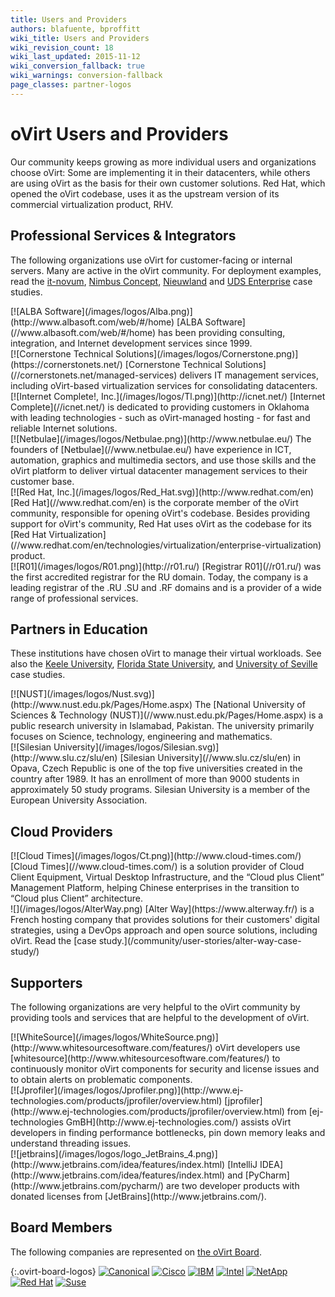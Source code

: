 ```yaml
---
title: Users and Providers
authors: blafuente, bproffitt
wiki_title: Users and Providers
wiki_revision_count: 18
wiki_last_updated: 2015-11-12
wiki_conversion_fallback: true
wiki_warnings: conversion-fallback
page_classes: partner-logos
---
```


<!-- TODO: Content review -->

# oVirt Users and Providers

Our community keeps growing as more individual users and organizations choose oVirt: Some are implementing it in their datacenters, while others are using oVirt as the basis for their own customer solutions. Red Hat, which opened the oVirt codebase, uses it as the upstream version of its commercial virtualization product, RHV.

## Professional Services & Integrators

The following organizations use oVirt for customer-facing or internal servers. Many are active in the oVirt community. For deployment examples, read the [it-novum](/community/user-stories/it-novum-case-study/), [Nimbus Concept](/community/user-stories/nimbus-concept-case-study/), [Nieuwland](https://www.ovirt.org/community/user-stories/nieuwland-case-study/) and [UDS Enterprise](/community/user-stories/universidad-de-sevilla-case-study/) case studies.

<div class="case-studies">
<div class="case-study">
[![ALBA Software](/images/logos/Alba.png)](http://www.albasoft.com/web/#/home)
[ALBA Software](//www.albasoft.com/web/#/home) has been providing consulting, integration, and Internet development services since 1999.
</div>

<div class="case-study">
[![Cornerstone Technical Solutions](/images/logos/Cornerstone.png)](https://cornerstonets.net/)
[Cornerstone Technical Solutions](//cornerstonets.net/managed-services) delivers IT management services, including oVirt-based virtualization services for consolidating datacenters.
</div>

<div class="case-study">
[![Internet Complete!, Inc.](/images/logos/Tl.png)](http://icnet.net/)
 [Internet Complete](//icnet.net/) is dedicated to providing customers in Oklahoma with leading technologies - such as oVirt-managed hosting - for fast and reliable Internet solutions.
</div>

<div class="case-study">
[![Netbulae](/images/logos/Netbulae.png)](http://www.netbulae.eu/)
The founders of [Netbulae](//www.netbulae.eu/) have experience in ICT, automation, graphics and multimedia sectors, and use those skills and the oVirt platform to deliver virtual datacenter management services to their customer base.
</div>

<div class="case-study">
[![Red Hat, Inc.](/images/logos/Red_Hat.svg)](http://www.redhat.com/en)
[Red Hat](//www.redhat.com/en) is the corporate member of the oVirt community, responsible for opening oVirt's codebase. Besides providing support for oVirt's community, Red Hat uses oVirt as the codebase for its [Red Hat Virtualization](//www.redhat.com/en/technologies/virtualization/enterprise-virtualization) product.
</div>

<div class="case-study">
[![R01](/images/logos/R01.png)](http://r01.ru/)
[Registrar R01](//r01.ru/) was the first accredited registrar for the RU domain. Today, the company is a leading registrar of the .RU .SU and .RF domains and is a provider of a wide range of professional services.

</div>

## Partners in Education

These institutions have chosen oVirt to manage their virtual workloads. See also the [Keele University](https://www.ovirt.org/community/user-stories/keele-university-case-study/), [Florida State University](https://www.ovirt.org/community/user-stories/RCC-case-study/), and [University of Seville](https://www.ovirt.org/community/user-stories/universidad-de-sevilla-case-study/) case studies.

<div class="case-studies">
<div class="case-study">
[![NUST](/images/logos/Nust.svg)](http://www.nust.edu.pk/Pages/Home.aspx)
The [National University of Sciences & Technology (NUST)](//www.nust.edu.pk/Pages/Home.aspx) is a public research university in Islamabad, Pakistan. The university primarily focuses on Science, technology, engineering and mathematics.
</div>

<div class="case-study">
[![Silesian University](/images/logos/Silesian.svg)](http://www.slu.cz/slu/en)
[Silesian University](//www.slu.cz/slu/en) in Opava, Czech Republic is one of the top five universities created in the country after 1989. It has an enrollment of more than 9000 students in approximately 50 study programs. Silesian University is a member of the European University Association.
</div>

## Cloud Providers

<div class="case-studies">
<div class="case-study">
[![Cloud Times](/images/logos/Ct.png)](http://www.cloud-times.com/)
[Cloud Times](//www.cloud-times.com/) is a solution provider of Cloud Client Equipment, Virtual Desktop Infrastructure, and the “Cloud plus Client” Management Platform, helping Chinese enterprises in the transition to “Cloud plus Client” architecture.
</div>

<div class="case-study">
![](/images/logos/AlterWay.png)
[Alter Way](https://www.alterway.fr/) is a French hosting company that provides solutions for their customers' digital strategies, using a DevOps approach and open source solutions, including oVirt. Read the [case study.](/community/user-stories/alter-way-case-study/)
</div>

## Supporters

The following organizations are very helpful to the oVirt community by providing tools and services that are helpful to the development of oVirt.

<div class="case-studies">
<div class="case-study">
[![WhiteSource](/images/logos/WhiteSource.png)](http://www.whitesourcesoftware.com/features/)
oVirt developers use [whitesource](http://www.whitesourcesoftware.com/features/) to continuously monitor oVirt components for security and license issues and to obtain alerts on problematic components.
</div>

<div class="case-study">
[![Jprofiler](/images/logos/Jprofiler.png)](http://www.ej-technologies.com/products/jprofiler/overview.html)
[jprofiler](http://www.ej-technologies.com/products/jprofiler/overview.html) from [ej-technologies GmBH](http://www.ej-technologies.com/) assists oVirt developers in finding performance bottlenecks, pin down memory leaks and understand threading issues.
</div>

<div class="case-study">
[![jetbrains](/images/logos/logo_JetBrains_4.png)](http://www.jetbrains.com/idea/features/index.html)
[IntelliJ IDEA](http://www.jetbrains.com/idea/features/index.html) and [PyCharm](http://www.jetbrains.com/pycharm/) are two developer products with donated licenses from [JetBrains](http://www.jetbrains.com/).
</div>

## Board Members

The following companies are represented on [the oVirt Board](https://www.ovirt.org/community/about/board/).

{:.ovirt-board-logos}
[![Canonical](/images/logos/Canonical.svg)](http://canonical.com/)
[![Cisco](/images/logos/Cisco.svg)](http://cisco.com/)
[![IBM](/images/logos/IBM.svg)](http://ibm.com/)
[![Intel](/images/logos/Intel.svg)](http://intel.com/)
[![NetApp](/images/logos/Netapp.svg)](http://netapp.com/)
[![Red Hat](/images/logos/Red_Hat.svg)](http://redhat.com/)
[![Suse](/images/logos/SUSE.svg)](http://suse.com/)
